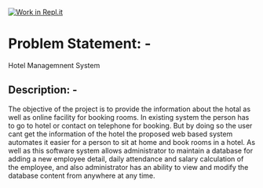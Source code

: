 [![Work in Repl.it](https://classroom.github.com/assets/work-in-replit-14baed9a392b3a25080506f3b7b6d57f295ec2978f6f33ec97e36a161684cbe9.svg)](https://classroom.github.com/online_ide?assignment_repo_id=289338&assignment_repo_type=GroupAssignmentRepo)
# Problem Statement: - 
Hotel Managemnent System
<br>
## Description: - 
The objective of the project is to provide the information about the hotal as well as online facility for booking rooms. In existing system the person has to go 
to hotel or contact on telephone for booking. But by doing so the user cant get the information of the hotel the proposed web based system automates it easier for a person to sit at home and book rooms in a hotel. As well as this software system allows administrator to maintain a database for adding a new employee detail, daily attendance and salary calculation of the employee, and also administrator has an ability to view and modify the database content from anywhere at any time.
